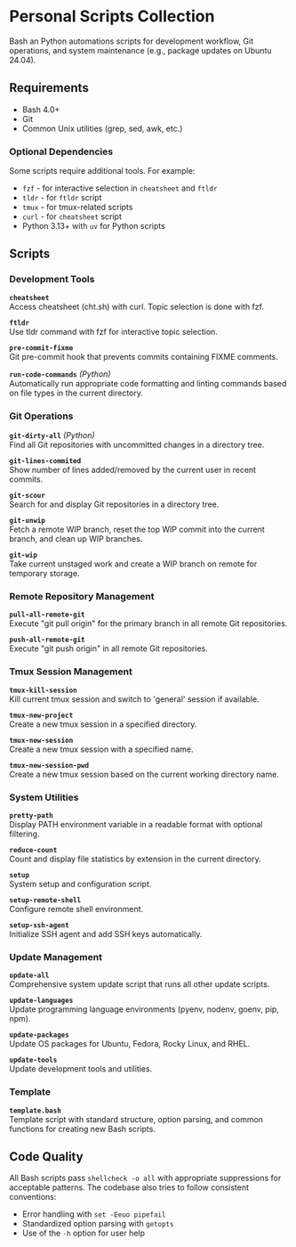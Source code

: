 # Personal Scripts Collection

Bash an Python automations scripts for development workflow, Git operations, and
system maintenance (e.g., package updates on Ubuntu 24.04).

## Requirements

- Bash 4.0+
- Git
- Common Unix utilities (grep, sed, awk, etc.)

### Optional Dependencies

Some scripts require additional tools. For example:
- `fzf` - for interactive selection in `cheatsheet` and `ftldr`
- `tldr` - for `ftldr` script
- `tmux` - for tmux-related scripts
- `curl` - for `cheatsheet` script
- Python 3.13+ with `uv` for Python scripts

## Scripts

### Development Tools

**`cheatsheet`**  
Access cheatsheet (cht.sh) with curl. Topic selection is done with fzf.

**`ftldr`**  
Use tldr command with fzf for interactive topic selection.

**`pre-commit-fixme`**  
Git pre-commit hook that prevents commits containing FIXME comments.

**`run-code-commands`** *(Python)*  
Automatically run appropriate code formatting and linting commands based on file
types in the current directory.

### Git Operations

**`git-dirty-all`** *(Python)*  
Find all Git repositories with uncommitted changes in a directory tree.

**`git-lines-commited`**  
Show number of lines added/removed by the current user in recent commits.

**`git-scour`**  
Search for and display Git repositories in a directory tree.

**`git-unwip`**  
Fetch a remote WIP branch, reset the top WIP commit into the current branch, and
clean up WIP branches.

**`git-wip`**  
Take current unstaged work and create a WIP branch on remote for temporary
storage.

### Remote Repository Management

**`pull-all-remote-git`**  
Execute "git pull origin" for the primary branch in all remote Git repositories.

**`push-all-remote-git`**  
Execute "git push origin" in all remote Git repositories.

### Tmux Session Management

**`tmux-kill-session`**  
Kill current tmux session and switch to 'general' session if available.

**`tmux-new-project`**  
Create a new tmux session in a specified directory.

**`tmux-new-session`**  
Create a new tmux session with a specified name.

**`tmux-new-session-pwd`**  
Create a new tmux session based on the current working directory name.

### System Utilities

**`pretty-path`**  
Display PATH environment variable in a readable format with optional filtering.

**`reduce-count`**  
Count and display file statistics by extension in the current directory.

**`setup`**  
System setup and configuration script.

**`setup-remote-shell`**  
Configure remote shell environment.

**`setup-ssh-agent`**  
Initialize SSH agent and add SSH keys automatically.

### Update Management

**`update-all`**  
Comprehensive system update script that runs all other update scripts.

**`update-languages`**  
Update programming language environments (pyenv, nodenv, goenv, pip, npm).

**`update-packages`**  
Update OS packages for Ubuntu, Fedora, Rocky Linux, and RHEL.

**`update-tools`**  
Update development tools and utilities.

### Template

**`template.bash`**  
Template script with standard structure, option parsing, and common functions
for creating new Bash scripts.

## Code Quality

All Bash scripts pass `shellcheck -o all` with appropriate suppressions for
acceptable patterns. The codebase also tries to follow consistent conventions:
- Error handling with `set -Eeuo pipefail`
- Standardized option parsing with `getopts`
- Use of the `-h` option for user help
